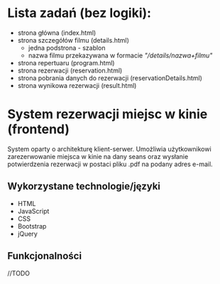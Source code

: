 # Lista zadań (bez logiki):
 * strona główna (index.html)
 * strona szczegółów filmu (details.html)
     * jedna podstrona - szablon
     * nazwa filmu przekazywana w formacie _"/details/nazwa+filmu"_
 * strona repertuaru (program.html)
 * strona rezerwacji (reservation.html)
 * strona pobrania danych do rezerwacji (reservationDetails.html)
 * strona wynikowa rezerwacji (result.html)


# System rezerwacji miejsc w kinie (frontend)
System oparty o architekturę klient-serwer. Umożliwia użytkownikowi zarezerwowanie miejsca w kinie na dany seans oraz wysłanie potwierdzenia rezerwacji w postaci pliku .pdf na podany adres e-mail. 

## Wykorzystane technologie/języki
  * HTML
  * JavaScript
  * CSS
  * Bootstrap
  * jQuery

## Funkcjonalności
//TODO
